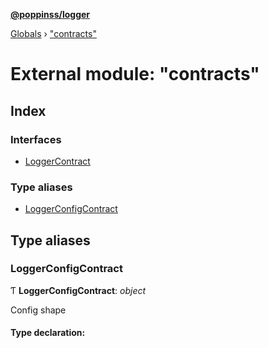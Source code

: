 **[@poppinss/logger](../README.md)**

[Globals](../README.md) › ["contracts"](_contracts_.md)

# External module: "contracts"

## Index

### Interfaces

* [LoggerContract](../interfaces/_contracts_.loggercontract.md)

### Type aliases

* [LoggerConfigContract](_contracts_.md#loggerconfigcontract)

## Type aliases

###  LoggerConfigContract

Ƭ **LoggerConfigContract**: *object*

Config shape

#### Type declaration: